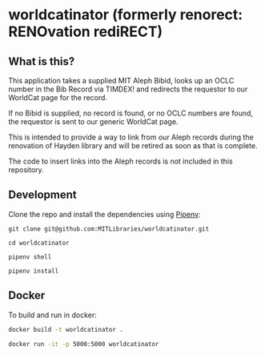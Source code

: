 # worldcatinator (formerly renorect: RENOvation rediRECT)

## What is this?

This application takes a supplied MIT Aleph Bibid, looks up an OCLC number
in the Bib Record via TIMDEX! and redirects the requestor to our WorldCat
page for the record.

If no Bibid is supplied, no record is found, or no OCLC numbers are found,
the requestor is sent to our generic WorldCat page.

This is intended to provide a way to link from our Aleph records during the
renovation of Hayden library and will be retired as soon as that is complete.

The code to insert links into the Aleph records is not included in this
repository.

## Development

Clone the repo and install the dependencies using [Pipenv](https://docs.pipenv.org/):

```shell
git clone git@github.com:MITLibraries/worldcatinator.git

cd worldcatinator

pipenv shell

pipenv install
```

## Docker

To build and run in docker:

```bash
docker build -t worldcatinator .

docker run -it -p 5000:5000 worldcatinator
```
